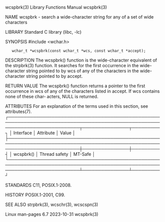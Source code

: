 wcspbrk(3)							   Library Functions Manual							    wcspbrk(3)

NAME
       wcspbrk - search a wide-character string for any of a set of wide characters

LIBRARY
       Standard C library (libc, -lc)

SYNOPSIS
       #include <wchar.h>

       wchar_t *wcspbrk(const wchar_t *wcs, const wchar_t *accept);

DESCRIPTION
       The  wcspbrk() function is the wide-character equivalent of the strpbrk(3) function.  It searches for the first occurrence in the wide-character string
       pointed to by wcs of any of the characters in the wide-character string pointed to by accept.

RETURN VALUE
       The wcspbrk() function returns a pointer to the first occurrence in wcs of any of the characters listed in accept.  If wcs contains none of these char‐
       acters, NULL is returned.

ATTRIBUTES
       For an explanation of the terms used in this section, see attributes(7).
       ┌───────────────────────────────────────────────────────────────────────────────────────────────────────────────────────────┬───────────────┬─────────┐
       │ Interface														   │ Attribute	   │ Value   │
       ├───────────────────────────────────────────────────────────────────────────────────────────────────────────────────────────┼───────────────┼─────────┤
       │ wcspbrk()														   │ Thread safety │ MT-Safe │
       └───────────────────────────────────────────────────────────────────────────────────────────────────────────────────────────┴───────────────┴─────────┘

STANDARDS
       C11, POSIX.1-2008.

HISTORY
       POSIX.1-2001, C99.

SEE ALSO
       strpbrk(3), wcschr(3), wcscspn(3)

Linux man-pages 6.7							  2023-10-31								    wcspbrk(3)
